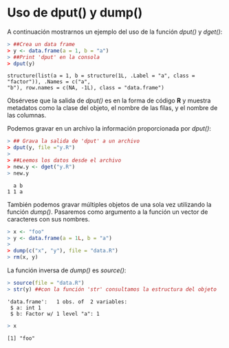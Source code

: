 
# Uso de dput() y dump()

A continuación mostrarnos un ejemplo del uso de la función _dput()_ y _dget()_:


```r
> ##Crea un data frame
> y <- data.frame(a = 1, b = "a")
> ##Print 'dput' en la consola
> dput(y)
```

```
structure(list(a = 1, b = structure(1L, .Label = "a", class = "factor")), .Names = c("a", 
"b"), row.names = c(NA, -1L), class = "data.frame")
```

Obsérvese que la salida de _dput()_ es en la forma de código __R__ y muestra metadatos como la clase del objeto, el nombre de las filas, y el nombre de las columnas.

Podemos gravar en un archivo la información proporcionada por _dput()_:


```r
> ## Grava la salida de 'dput' a un archivo
> dput(y, file ="y.R")
> 
> ##Leemos los datos desde el archivo
> new.y <- dget("y.R")
> new.y
```

```
  a b
1 1 a
```

También podemos gravar múltiples objetos de una sola vez utilizando la función _dump()_. Pasaremos como argumento a la función un vector de caracteres con sus nombres.


```r
> x <- "foo"
> y <- data.frame(a = 1L, b = "a")
> 
> dump(c("x", "y"), file = "data.R")
> rm(x, y)
```
 La función inversa de _dump()_ es _source()_:
 
 
 

```r
> source(file = "data.R")
> str(y) ##con la función 'str' consultamos la estructura del objeto
```

```
'data.frame':	1 obs. of  2 variables:
 $ a: int 1
 $ b: Factor w/ 1 level "a": 1
```

```r
> x
```

```
[1] "foo"
```


